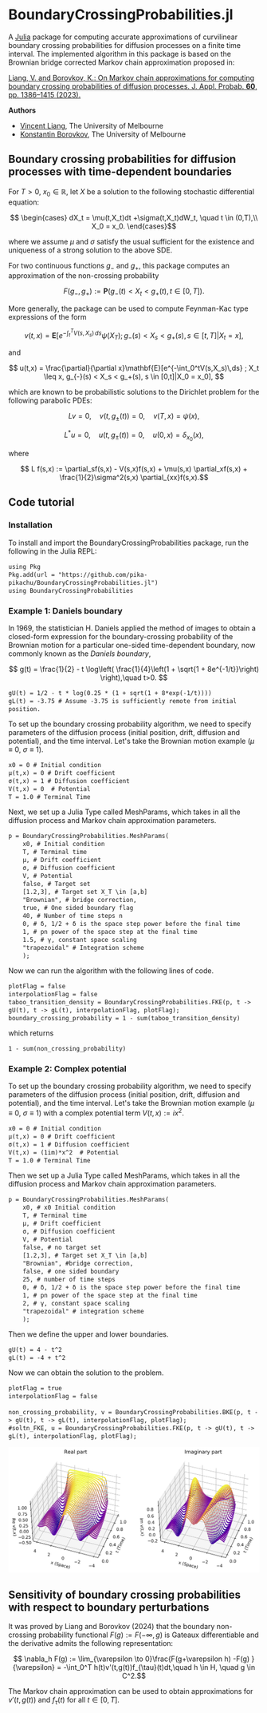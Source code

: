 # BoundaryCrossingProbabilities.jl

A [Julia](https://julialang.org) package for computing accurate approximations of curvilinear boundary crossing probabilities for diffusion processes on a finite time interval. The implemented algorithm in this package is based on the Brownian bridge corrected Markov chain approximation proposed in: 

[Liang, V. and Borovkov, K.: On Markov chain approximations for computing boundary crossing probabilities of diffusion processes. J. Appl. Probab. <b>60</b>, pp. 1386–1415 (2023).](https://doi.org/10.1017/jpr.2023.11)

<b>Authors</b>
- [Vincent Liang](https://www.linkedin.com/in/liangv/), The University of Melbourne
- [Konstantin Borovkov](https://scholar.google.com.au/citations?user=UVdJmiMAAAAJ&hl=en), The University of Melbourne

## Boundary crossing probabilities for diffusion processes with time-dependent boundaries

For $T>0,$ $x_0 \in \mathbb{R},$ let $X$ be a solution to the following stochastic differential equation:

$$ \begin{cases}
dX_t = \mu(t,X_t)dt +\sigma(t,X_t)dW_t, \quad t \in (0,T),\\ 
X_0 = x_0.
\end{cases}$$

where we assume $\mu$ and $\sigma$ satisfy the usual sufficient for the existence and uniqueness of a strong solution to the above SDE. 

For two continuous functions $g_-$ and $g_+,$ this package computes an approximation of the non-crossing probability

$$ 
	F(g_-,g_+) := \mathbf{P}(g_-(t) < X_t < g_+(t) , t\in [0,T]).
$$

More generally, the package can be used to compute Feynman-Kac type expressions of the form

$$ v(t,x) = \mathbf{E}[e^{-\int_t^TV(s,X_s)\,ds}\psi(X_T);g_{-}(s) < X_s < g_+(s), s \in [t,T] | X_t = x], $$

and

$$ u(t,x) = \frac{\partial}{\partial x}\mathbf{E}[e^{-\int_0^tV(s,X_s)\,ds} ; X_t \leq x, g_{-}(s) < X_s < g_+(s), s \in [0,t]|X_0 = x_0], $$

which are known to be probabilistic solutions to the Dirichlet problem for the following parabolic PDEs:

$$ Lv = 0, \quad v(t,g_{\pm}(t)) =0, \quad v(T,x)= \psi(x), $$

$$ L^*u = 0, \quad u(t,g_{\pm}(t)) =0, \quad u(0,x)= \delta_{x_0}(x), $$

where 

$$ L f(s,x) := \partial_sf(s,x) - V(s,x)f(s,x) + \mu(s,x) \partial_xf(s,x) + \frac{1}{2}\sigma^2(s,x) \partial_{xx}f(s,x).$$

## Code tutorial

### Installation

To install and import the BoundaryCrossingProbabilities package, run the following in the Julia REPL:

```
using Pkg
Pkg.add(url = "https://github.com/pika-pikachu/BoundaryCrossingProbabilities.jl")
using BoundaryCrossingProbabilities
```
### Example 1: Daniels boundary

In 1969, the statistician H. Daniels applied the method of images to obtain a closed-form expression for the boundary-crossing probability of the Brownian motion for a particular one-sided time-dependent boundary, now commonly known as the <i>Daniels boundary</i>,


$$ g(t) = \frac{1}{2} - t \log\left( \frac{1}{4}\left(1 + \sqrt{1 + 8e^{-1/t}}\right) \right),\quad t>0. $$

```
gU(t) = 1/2 - t * log(0.25 * (1 + sqrt(1 + 8*exp(-1/t))))
gL(t) = -3.75 # Assume -3.75 is sufficiently remote from initial position.
```

To set up the boundary crossing probability algorithm, we need to specify parameters of the diffusion process (initial position, drift, diffusion and potential), and the time interval. Let's take the Brownian motion example ($\mu \equiv 0,$ $\sigma \equiv 1$).

```
x0 = 0 # Initial condition
μ(t,x) = 0 # Drift coefficient
σ(t,x) = 1 # Diffusion coefficient
V(t,x) = 0  # Potential
T = 1.0 # Terminal Time
```

Next, we set up a Julia Type called MeshParams, which takes in all the diffusion process and Markov chain approximation parameters.

```
p = BoundaryCrossingProbabilities.MeshParams(
    x0, # Initial condition
    T, # Terminal time	
    μ, # Drift coefficient
    σ, # Diffusion coefficient
    V, # Potential
    false, # Target set
    [1.2,3], # Target set X_T \in [a,b]
    "Brownian", # bridge correction,
    true, # One sided boundary flag
    40, # Number of time steps n
    0, # δ, 1/2 + δ is the space step power before the final time
    1, # pn power of the space step at the final time
    1.5, # γ, constant space scaling
    "trapezoidal" # Integration scheme
	);
```

Now we can run the algorithm with the following lines of code.

```
plotFlag = false
interpolationFlag = false
taboo_transition_density = BoundaryCrossingProbabilities.FKE(p, t -> gU(t), t -> gL(t), interpolationFlag, plotFlag);
boundary_crossing_probability = 1 - sum(taboo_transition_density) 
```
which returns
```
1 - sum(non_crossing_probability)
```

### Example 2: Complex potential

To set up the boundary crossing probability algorithm, we need to specify parameters of the diffusion process (initial position, drift, diffusion and potential), and the time interval. Let's take the Brownian motion example ($\mu \equiv 0,$ $\sigma \equiv 1$) with a complex potential term $V(t,x):= ix^2$.

```
x0 = 0 # Initial condition
μ(t,x) = 0 # Drift coefficient
σ(t,x) = 1 # Diffusion coefficient
V(t,x) = (1im)*x^2  # Potential
T = 1.0 # Terminal Time
```

Then we set up a Julia Type called MeshParams, which takes in all the diffusion process and Markov chain approximation parameters.

```
p = BoundaryCrossingProbabilities.MeshParams(
    x0, # x0 Initial condition
    T, # Terminal time	
    μ, # Drift coefficient
    σ, # Diffusion coefficient
    V, # Potential
    false, # no target set
    [1.2,3], # Target set X_T \in [a,b]
    "Brownian", #bridge correction,
    false, # one sided boundary
    25, # number of time steps 
    0, # δ, 1/2 + δ is the space step power before the final time
    1, # pn power of the space step at the final time
    2, # γ, constant space scaling
    "trapezoidal" # integration scheme
	);
```

Then we define the upper and lower boundaries.

```
gU(t) = 4 - t^2
gL(t) = -4 + t^2
```

Now we can obtain the solution to the problem. 

```
plotFlag = true
interpolationFlag = false

non_crossing_probability, v = BoundaryCrossingProbabilities.BKE(p, t -> gU(t), t -> gL(t), interpolationFlag, plotFlag);
#soltn_FKE, u = BoundaryCrossingProbabilities.FKE(p, t -> gU(t), t -> gL(t), interpolationFlag, plotFlag);
```

![Screenshot](complex_potential.png)

## Sensitivity of boundary crossing probabilities with respect to boundary perturbations

It was proved by Liang and Borovkov (2024) that the boundary non-crossing probability functional $F(g) := F(-\infty,g)$ is Gateaux differentiable and the derivative admits the following representation:

$$ \nabla_h F(g) := \lim_{\varepsilon \to 0}\frac{F(g+\varepsilon h) -F(g) }{\varepsilon} = -\int_0^T h(t)v'(t,g(t))f_{\tau}(t)dt,\quad h \in H, \quad g \in C^2.$$

The Markov chain approximation can be used to obtain approximations for $v'(t,g(t))$ and $f_{\tau}(t)$ for all $t \in [0,T].$
